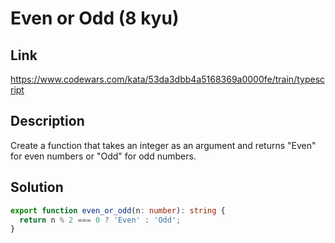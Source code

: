 # Even or Odd (8 kyu)
## Link
https://www.codewars.com/kata/53da3dbb4a5168369a0000fe/train/typescript

## Description
Create a function that takes an integer as an argument and returns "Even" for even numbers or "Odd" for odd numbers.

## Solution
```typescript
export function even_or_odd(n: number): string {
  return n % 2 === 0 ? 'Even' : 'Odd';
}
```